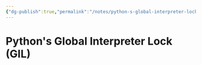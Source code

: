 ```yaml
---
{"dg-publish":true,"permalink":"/notes/python-s-global-interpreter-lock-gil/"}
---
```





# Python's Global Interpreter Lock (GIL)
